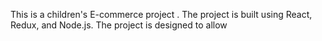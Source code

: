 This is a children's E-commerce project . The project is built using React, Redux, and Node.js. The project is designed to allow